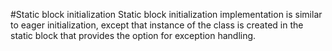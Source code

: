 #Static block initialization 
Static block initialization implementation is similar to eager initialization, except that instance of the class is created in the static block that provides the option for exception handling.

